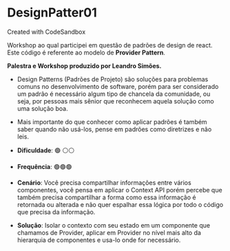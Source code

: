 # DesignPatter01
Created with CodeSandbox

Workshop ao qual participei em questão de padrões de design de react. Este código é referente ao modelo de **Provider Pattern**.

**Palestra e Workshop produzido por Leandro Simões.**

- Design Patterns (Padrões de Projeto) são soluções para problemas comuns no desenvolvimento de software, porém para ser considerado um padrão é necessário algum tipo de chancela da comunidade, ou seja, por pessoas mais sênior que reconhecem aquela solução como uma solução boa.
- Mais importante do que conhecer como aplicar padrões é também saber quando não usá-los, pense em padrões como diretrizes e não leis.

- **Dificuldade**: 🟢 ⚪⚪
- **Frequência**: 🟢🟢🟢

- **Cenário**: Você precisa compartilhar informações entre vários componentes, você pensa em aplicar o Context API porém percebe que também precisa compartilhar a forma como essa informação é retornada ou alterada e não quer espalhar essa lógica por todo o código que precisa da informação.
- **Solução**: Isolar o contexto com seu estado em um componente que chamamos de Provider, aplicar em Provider no nível mais alto da hierarquia de componentes e usa-lo onde for necessário.
